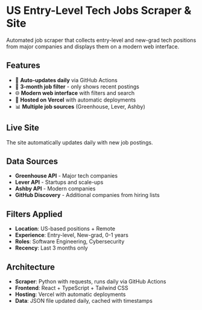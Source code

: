 # US Entry-Level Tech Jobs Scraper & Site

Automated job scraper that collects entry-level and new-grad tech positions from major companies and displays them on a modern web interface.

## Features

- 🔄 **Auto-updates daily** via GitHub Actions
- 📅 **3-month job filter** - only shows recent postings
- 🌐 **Modern web interface** with filters and search
- 🚀 **Hosted on Vercel** with automatic deployments
- 📊 **Multiple job sources** (Greenhouse, Lever, Ashby)

## Live Site

The site automatically updates daily with new job postings.

## Data Sources

- **Greenhouse API** - Major tech companies
- **Lever API** - Startups and scale-ups  
- **Ashby API** - Modern companies
- **GitHub Discovery** - Additional companies from hiring lists

## Filters Applied

- **Location**: US-based positions + Remote
- **Experience**: Entry-level, New-grad, 0-1 years
- **Roles**: Software Engineering, Cybersecurity
- **Recency**: Last 3 months only

## Architecture

- **Scraper**: Python with requests, runs daily via GitHub Actions
- **Frontend**: React + TypeScript + Tailwind CSS
- **Hosting**: Vercel with automatic deployments
- **Data**: JSON file updated daily, cached with timestamps